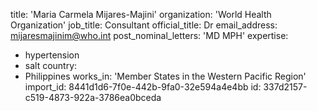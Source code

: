 title: 'Maria Carmela Mijares-Majini'
organization: 'World Health Organization'
job_title: Consultant
official_title: Dr
email_address: mijaresmajinim@who.int
post_nominal_letters: 'MD MPH'
expertise:
  - hypertension
  - salt
country:
  - Philippines
works_in: 'Member States in the Western Pacific Region'
import_id: 8441d1d6-7f0e-442b-9fa0-32e594a4e4bb
id: 337d2157-c519-4873-922a-3786ea0bceda
